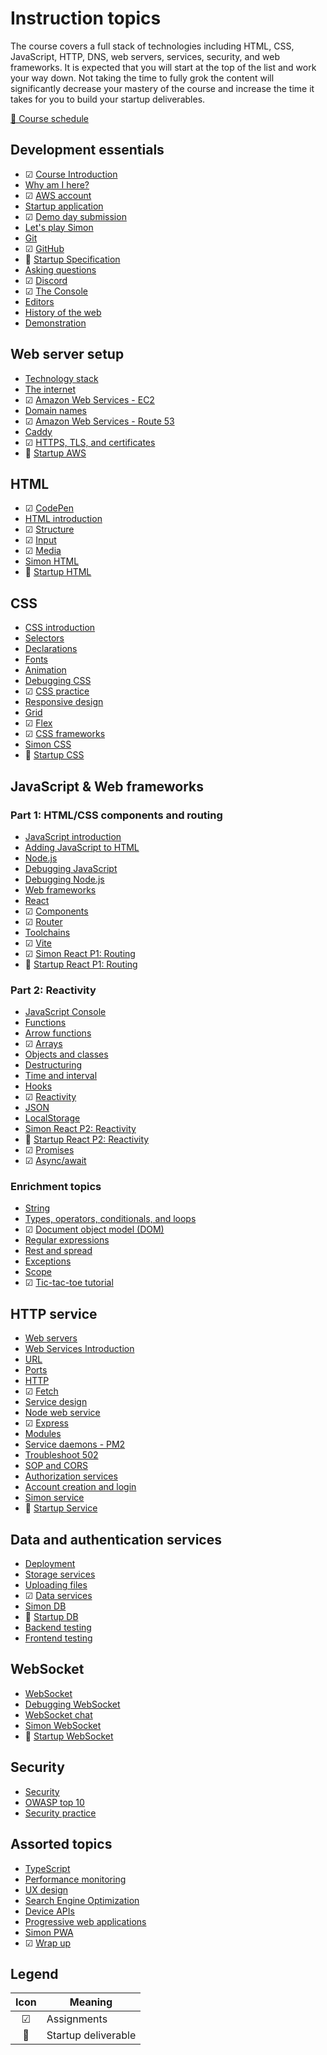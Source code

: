 # Instruction topics

The course covers a full stack of technologies including HTML, CSS, JavaScript, HTTP, DNS, web servers, services, security, and web frameworks. It is expected that you will start at the top of the list and work your way down. Not taking the time to fully grok the content will significantly decrease your mastery of the course and increase the time it takes for you to build your startup deliverables.

[📅 Course schedule](schedule/schedule.md)

## Development essentials

- ☑ [Course Introduction](essentials/introduction/introduction.md)
- [Why am I here?](essentials/whyAmIHere/whyAmIHere.md)
- ☑ [AWS account](essentials/awsAccount/awsAccount.md)
- [Startup application](essentials/startup/startup.md)
- ☑ [Demo day submission](webFrameworks/demoDay/demoDay.md)
- [Let's play Simon](essentials/simon/simon.md)
- [Git](essentials/git/git.md)
- ☑ [GitHub](essentials/gitHub/gitHub.md)
- 🚀 [Startup Specification](essentials/startupSpec/startupSpec.md)
- [Asking questions](essentials/askingQuestions/askingQuestions.md)
- ☑ [Discord](essentials/discord/discord.md)
- ☑ [The Console](essentials/console/console.md)
- [Editors](essentials/editors/editors.md)
- [History of the web](essentials/history/history.md)
- [Demonstration](essentials/demo/demo.md)

## Web server setup

- [Technology stack](essentials/techStack/techStack.md)
- [The internet](webServers/internet/internet.md)
- ☑ [Amazon Web Services - EC2](webServers/amazonWebServicesEc2/amazonWebServicesEc2.md)
- [Domain names](webServers/domainNames/domainNames.md)
- ☑ [Amazon Web Services - Route 53](webServers/amazonWebServicesRoute53/amazonWebServicesRoute53.md)
- [Caddy](webServers/caddy/caddy.md)
- ☑ [HTTPS, TLS, and certificates](webServers/https/https.md)
- 🚀 [Startup AWS](webServers/startupAWS/startupAWS.md)

## HTML

- ☑ [CodePen](essentials/codePen/codepen.md)
- [HTML introduction](html/introduction/introduction.md)
- ☑ [Structure](html/structure/structure.md)
- ☑ [Input](html/input/input.md)
- ☑ [Media](html/media/media.md)
- [Simon HTML](simon/simonHtml/simonHtml.md)
- 🚀 [Startup HTML](html/startupHtml/startupHtml.md)

## CSS

- [CSS introduction](css/introduction/introduction.md)
- [Selectors](css/selectors/selectors.md)
- [Declarations](css/declarations/declarations.md)
- [Fonts](css/fonts/fonts.md)
- [Animation](css/animation/animation.md)
- [Debugging CSS](css/debuggingCss/debuggingCss.md)
- ☑ [CSS practice](css/practice/practice.md)
- [Responsive design](css/responsive/responsive.md)
- [Grid](css/grid/grid.md)
- ☑ [Flex](css/flexbox/flexbox.md)
- ☑ [CSS frameworks](css/frameworks/frameworks.md)
- [Simon CSS](simon/simonCss/simonCss.md)
- 🚀 [Startup CSS](css/startupCss/startupCss.md)

## JavaScript & Web frameworks

### Part 1: HTML/CSS components and routing

- [JavaScript introduction](javascript/introduction/introduction.md)
- [Adding JavaScript to HTML](javascript/addingToHtml/addingToHtml.md)
- [Node.js](javascript/node/node.md)
- [Debugging JavaScript](javascript/debuggingJavascript/debuggingJavascript.md)
- [Debugging Node.js](javascript/debuggingNode/debuggingNode.md)
- [Web frameworks](webFrameworks/introduction/introduction.md)
- [React](webFrameworks/react/introduction/introduction.md)
- ☑ [Components](webFrameworks/react/components/components.md)
- ☑ [Router](webFrameworks/react/router/router.md)
- [Toolchains](webFrameworks/react/toolChains/toolChains.md)
- ☑ [Vite](webFrameworks/react/vite/vite.md)
- ☑ [Simon React P1: Routing](simon/simonReact/simonReactP1.md)
- 🚀 [Startup React P1: Routing](webFrameworks/startupReact/startupReactP1.md)

### Part 2: Reactivity

- [JavaScript Console](javascript/console/console.md)
- [Functions](javascript/functions/functions.md)
- [Arrow functions](javascript/arrow/arrow.md)
- ☑ [Arrays](javascript/array/array.md)
- [Objects and classes](javascript/objectClasses/objectClasses.md)
- [Destructuring](javascript/destructuring/destructuring.md)
- [Time and interval](javascript/timeoutAndInterval/timeoutAndInterval.md)
- [Hooks](webFrameworks/react/hooks/hooks.md)
- ☑ [Reactivity](webFrameworks/react/reactivity/reactivity.md)
- [JSON](javascript/json/json.md)
- [LocalStorage](javascript/localStorage/localStorage.md)
- [Simon React P2: Reactivity](simon/simonReact/simonReactP2.md)
- 🚀 [Startup React P2: Reactivity](webFrameworks/startupReact/startupReactP2.md)
- ☑ [Promises](javascript/promises/promises.md)
- ☑ [Async/await](javascript/asyncAwait/asyncAwait.md)

### Enrichment topics

- [String](javascript/string/string.md)
- [Types, operators, conditionals, and loops](javascript/typeConstruct/typeConstruct.md)
- ☑ [Document object model (DOM)](javascript/dom/dom.md)
- [Regular expressions](javascript/regularExpressions/regularExpressions.md)
- [Rest and spread](javascript/restSpread/restSpread.md)
- [Exceptions](javascript/exceptions/exceptions.md)
- [Scope](javascript/scope/scope.md)
- ☑ [Tic-tac-toe tutorial](webFrameworks/react/ticTacToe/ticTacToe.md)

## HTTP service

- [Web servers](webServers/webServers/webServers.md)
- [Web Services Introduction](webServices/introduction/introduction.md)
- [URL](webServices/url/url.md)
- [Ports](webServices/ports/ports.md)
- [HTTP](webServices/http/http.md)
- ☑ [Fetch](webServices/fetch/fetch.md)
- [Service design](webServices/design/design.md)
- [Node web service](webServices/nodeWebService/nodeWebService.md)
- ☑ [Express](webServices/express/express.md)
- [Modules](javascript/modules/modules.md)
- [Service daemons - PM2](webServices/pm2/pm2.md)
- [Troubleshoot 502](webServices/troubleshoot502/troubleshoot502.md)
- [SOP and CORS](webServices/cors/cors.md)
- [Authorization services](webServices/authorizationServices/authorizationServices.md)
- [Account creation and login](webServices/login/login.md)
- [Simon service](simon/simonService/simonService.md)
- 🚀 [Startup Service](webServices/startupService/startupService.md)

## Data and authentication services

- [Deployment](essentials/deployment/deployment.md)
- [Storage services](webServices/storageServices/storageServices.md)
- [Uploading files](webServices/uploadingFiles/uploadingFiles.md)
- ☑ [Data services](webServices/dataServices/dataServices.md)
- [Simon DB](simon/simonDb/simonDb.md)
- 🚀 [Startup DB](webServices/startupDb/startupDb.md)
- [Backend testing](webServices/backendTesting/backendTesting.md)
- [Frontend testing](webServices/frontendTesting/frontendTesting.md)

## WebSocket

- [WebSocket](webServices/webSocket/webSocket/webSocket.md)
- [Debugging WebSocket](webServices/webSocket/debugging/debugging.md)
- [WebSocket chat](webServices/webSocket/chat/chat.md)
- [Simon WebSocket](simon/simonWebSocket/simonWebSocket.md)
- 🚀 [Startup WebSocket](webServices/startupWebSocket/startupWebSocket.md)

## Security

- [Security](security/overview/overview.md)
- [OWASP top 10](security/owasp/owasp.md)
- [Security practice](security/practice/practice.md)

## Assorted topics

- [TypeScript](webFrameworks/typeScript/typeScript.md)
- [Performance monitoring](webFrameworks/performanceMonitoring/performanceMonditoring.md)
- [UX design](uxdesign/uxdesign.md)
- [Search Engine Optimization](webFrameworks/seo/seo.md)
- [Device APIs](webFrameworks/device/device.md)
- [Progressive web applications](webFrameworks/pwa/pwa.md)
- [Simon PWA](simon/simonPwa/simonPwa.md)
- ☑ [Wrap up](webFrameworks/wrapUp/wrapUp.md)

## Legend

| Icon | Meaning                                             |
| :--: | --------------------------------------------------- |
|  ☑   | Assignments                                         |
|  🚀  | Startup deliverable                                 |
